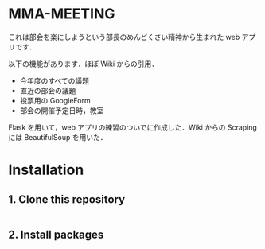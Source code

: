 # MMA-MEETING

これは部会を楽にしようという部長のめんどくさい精神から生まれた web アプリです．

以下の機能があります．ほぼ Wiki からの引用．

-   今年度のすべての議題
-   直近の部会の議題
-   投票用の GoogleForm
-   部会の開催予定日時，教室

Flask を用いて，web アプリの練習のついでに作成した．Wiki からの Scraping には BeautifulSoup を用いた．

# Installation

## 1. Clone this repository

```git clone ssh://git@gitlab.mma.club.uec.ac.jp:2223/gae/mma-meeting.git

```

## 2. Install packages

```pipenv sync

```
